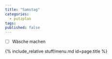 ```yaml
---
title: "Samstag"
categories:
  - putzplan
tags:
published: false
---
```


 - [ ] Wäsche machen
<!--more-->
{%  include_relative stuff/menu.md id=page.title %}

<!--stackedit_data:
eyJoaXN0b3J5IjpbLTE1MDU0NzA3MjFdfQ==
-->